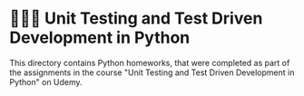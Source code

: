 # 🧪✅🐍 Unit Testing and Test Driven Development in Python
This directory contains Python homeworks, that were completed as part of the assignments in the course "Unit Testing and Test Driven Development in Python" on Udemy.
